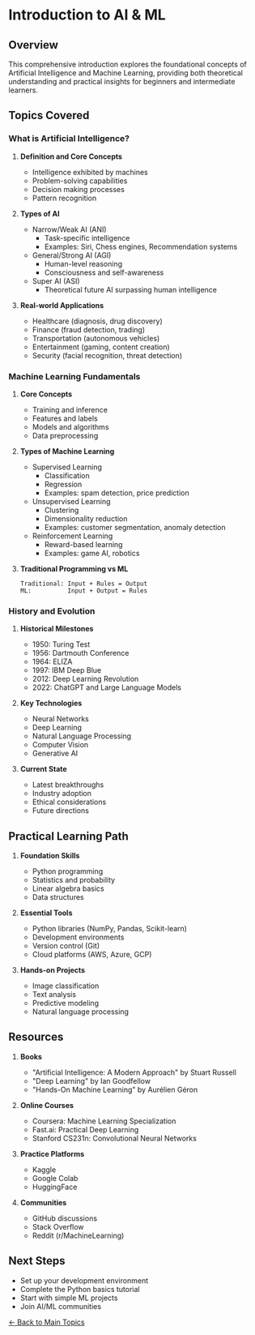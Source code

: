# Introduction to AI & ML

## Overview
This comprehensive introduction explores the foundational concepts of Artificial Intelligence and Machine Learning, providing both theoretical understanding and practical insights for beginners and intermediate learners.

## Topics Covered

### What is Artificial Intelligence?
1. **Definition and Core Concepts**
   - Intelligence exhibited by machines
   - Problem-solving capabilities
   - Decision making processes
   - Pattern recognition

2. **Types of AI**
   - Narrow/Weak AI (ANI)
     * Task-specific intelligence
     * Examples: Siri, Chess engines, Recommendation systems
   - General/Strong AI (AGI)
     * Human-level reasoning
     * Consciousness and self-awareness
   - Super AI (ASI)
     * Theoretical future AI surpassing human intelligence

3. **Real-world Applications**
   - Healthcare (diagnosis, drug discovery)
   - Finance (fraud detection, trading)
   - Transportation (autonomous vehicles)
   - Entertainment (gaming, content creation)
   - Security (facial recognition, threat detection)

### Machine Learning Fundamentals
1. **Core Concepts**
   - Training and inference
   - Features and labels
   - Models and algorithms
   - Data preprocessing

2. **Types of Machine Learning**
   - Supervised Learning
     * Classification
     * Regression
     * Examples: spam detection, price prediction
   - Unsupervised Learning
     * Clustering
     * Dimensionality reduction
     * Examples: customer segmentation, anomaly detection
   - Reinforcement Learning
     * Reward-based learning
     * Examples: game AI, robotics

3. **Traditional Programming vs ML**
   ```
   Traditional: Input + Rules = Output
   ML:          Input + Output = Rules
   ```

### History and Evolution
1. **Historical Milestones**
   - 1950: Turing Test
   - 1956: Dartmouth Conference
   - 1964: ELIZA
   - 1997: IBM Deep Blue
   - 2012: Deep Learning Revolution
   - 2022: ChatGPT and Large Language Models

2. **Key Technologies**
   - Neural Networks
   - Deep Learning
   - Natural Language Processing
   - Computer Vision
   - Generative AI

3. **Current State**
   - Latest breakthroughs
   - Industry adoption
   - Ethical considerations
   - Future directions

## Practical Learning Path
1. **Foundation Skills**
   - Python programming
   - Statistics and probability
   - Linear algebra basics
   - Data structures

2. **Essential Tools**
   - Python libraries (NumPy, Pandas, Scikit-learn)
   - Development environments
   - Version control (Git)
   - Cloud platforms (AWS, Azure, GCP)

3. **Hands-on Projects**
   - Image classification
   - Text analysis
   - Predictive modeling
   - Natural language processing

## Resources
1. **Books**
   - "Artificial Intelligence: A Modern Approach" by Stuart Russell
   - "Deep Learning" by Ian Goodfellow
   - "Hands-On Machine Learning" by Aurélien Géron

2. **Online Courses**
   - Coursera: Machine Learning Specialization
   - Fast.ai: Practical Deep Learning
   - Stanford CS231n: Convolutional Neural Networks

3. **Practice Platforms**
   - Kaggle
   - Google Colab
   - HuggingFace

4. **Communities**
   - GitHub discussions
   - Stack Overflow
   - Reddit (r/MachineLearning)

## Next Steps
- Set up your development environment
- Complete the Python basics tutorial
- Start with simple ML projects
- Join AI/ML communities

[← Back to Main Topics](../README.md)
